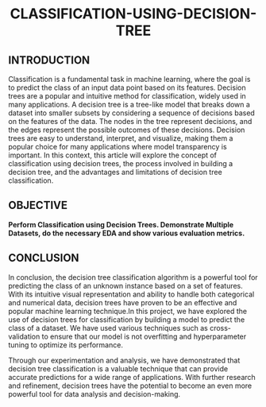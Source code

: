 <h1 align='center'> CLASSIFICATION-USING-DECISION-TREE </h1>

<h2> INTRODUCTION </h2>

Classification is a fundamental task in machine learning, where the goal is to predict the class of an input data point based on its features. Decision trees are a popular and intuitive method for classification, widely used in many applications. A decision tree is a tree-like model that breaks down a dataset into smaller subsets by considering a sequence of decisions based on the features of the data. The nodes in the tree represent decisions, and the edges represent the possible outcomes of these decisions. Decision trees are easy to understand, interpret, and visualize, making them a popular choice for many applications where model transparency is important. In this context, this article will explore the concept of classification using decision trees, the process involved in building a decision tree, and the advantages and limitations of decision tree classification.

<h2> OBJECTIVE </h2>

**Perform Classification using Decision Trees. Demonstrate Multiple Datasets, do the necessary EDA and show various evaluation metrics.**



<h2> CONCLUSION </h2>
In conclusion, the decision tree classification algorithm is a powerful tool for predicting the class of an unknown instance based on a set of features. With its intuitive visual representation and ability to handle both categorical and numerical data, decision trees have proven to be an effective and popular machine learning technique.In this project, we have explored the use of decision trees for classification by building a model to predict the class of a dataset. We have used various techniques such as cross-validation to ensure that our model is not overfitting and hyperparameter tuning to optimize its performance.

Through our experimentation and analysis, we have demonstrated that decision tree classification is a valuable technique that can provide accurate predictions for a wide range of applications. With further research and refinement, decision trees have the potential to become an even more powerful tool for data analysis and decision-making.

